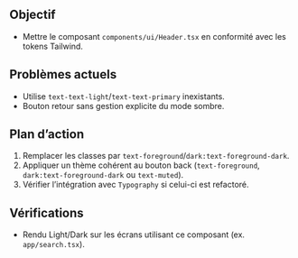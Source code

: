 ## Objectif
- Mettre le composant `components/ui/Header.tsx` en conformité avec les tokens Tailwind.

## Problèmes actuels
- Utilise `text-text-light`/`text-text-primary` inexistants.
- Bouton retour sans gestion explicite du mode sombre.

## Plan d’action
1. Remplacer les classes par `text-foreground`/`dark:text-foreground-dark`.
2. Appliquer un thème cohérent au bouton back (`text-foreground`, `dark:text-foreground-dark` ou `text-muted`).
3. Vérifier l’intégration avec `Typography` si celui-ci est refactoré.

## Vérifications
- Rendu Light/Dark sur les écrans utilisant ce composant (ex. `app/search.tsx`).
